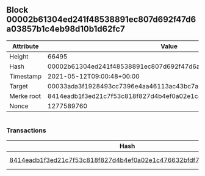 ## Block 00002b61304ed241f48538891ec807d692f47d6a03857b1c4eb98d10b1d62fc7

Attribute | Value
--- | ---
Height | 66495
Hash | 00002b61304ed241f48538891ec807d692f47d6a03857b1c4eb98d10b1d62fc7
Timestamp | 2021-05-12T09:00:48+00:00
Target | 00033ada3f1928493cc7396e4aa46113ac43bc7ac52aab5d08e3934913716f64
Merke root | 8414eadb1f3ed21c7f53c818f827d4b4ef0a02e1c476632bfdf740a78b326a1b
Nonce | 1277589760

```

```

### Transactions

Hash | Amount
--- | ---
[8414eadb1f3ed21c7f53c818f827d4b4ef0a02e1c476632bfdf740a78b326a1b](8414eadb1f3ed21c7f53c818f827d4b4ef0a02e1c476632bfdf740a78b326a1b.md) | 10.00000000 SKEPTI 
